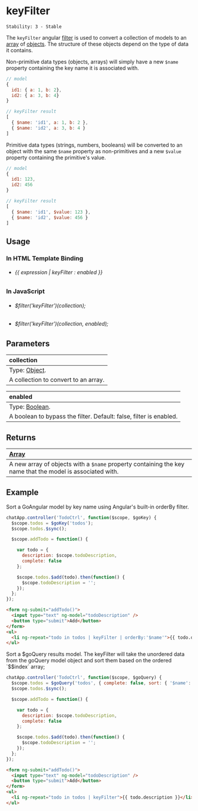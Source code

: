# keyFilter

```
Stability: 3 - Stable
```

The `keyFilter` angular [filter](http://docs.angularjs.org/guide/filter) is used
to convert a collection of models to an [array](https://developer.mozilla.org/en-US/docs/Web/JavaScript/Reference/Global_Objects/Array)
of [objects](https://developer.mozilla.org/en-US/docs/Web/JavaScript/Reference/Global_Objects/Object).
The structure of these objects depend on the type of data it contains.

Non-primitive data types (objects, arrays) will simply have a new `$name`
property containing the key name it is associated with.

```js
// model
{
  id1: { a: 1, b: 2},
  id2: { a: 3, b: 4}
}

// keyFilter result
[
  { $name: 'id1', a: 1, b: 2 },
  { $name: 'id2', a: 3, b: 4 }
]
```

Primitive data types (strings, numbers, booleans) will be converted to an object
with the same `$name` property as non-primitives and a new `$value` property
containing the primitive's value.

```js
// model
{
  id1: 123,
  id2: 456
}

// keyFilter result
[
  { $name: 'id1', $value: 123 },
  { $name: 'id2', $value: 456 }
]
```

## Usage

### In HTML Template Binding

- ###### {{ expression | keyFilter : enabled }}

### In JavaScript

- ###### $filter('keyFilter')(collection);
- ###### $filter('keyFilter')(collection, enabled);

## Parameters

| collection |
|:---|
| Type: [Object](https://developer.mozilla.org/en-US/docs/Web/JavaScript/Reference/Global_Objects/Object). |
| A collection to convert to an array. |

| enabled |
|:---|
| Type: [Boolean](https://developer.mozilla.org/en-US/docs/Web/JavaScript/Reference/Global_Objects/Boolean). |
| A boolean to bypass the filter. Default: false, filter is enabled. |

## Returns

| [Array](https://developer.mozilla.org/en-US/docs/Web/JavaScript/Reference/Global_Objects/Array) |
| :--|
| A new array of objects with a `$name` property containing the key name that the model is associated with. |

## Example

Sort a GoAngular model by key name using Angular's built-in orderBy filter.

```js
chatApp.controller('TodoCtrl', function($scope, $goKey) {
  $scope.todos = $goKey('todos');
  $scope.todos.$sync();

  $scope.addTodo = function() {

    var todo = {
      description: $scope.todoDescription,
      complete: false
    };

    $scope.todos.$add(todo).then(function() {
      $scope.todoDescription = '';
    });
  };
});
```

```html
<form ng-submit="addTodo()">
  <input type="text" ng-model="todoDescription" />
  <button type="submit">Add</button>
</form>
<ul>
  <li ng-repeat="todo in todos | keyFilter | orderBy:'$name'">{{ todo.description }}</li>
</ul>
```

Sort a $goQuery results model. The keyFilter will take the unordered data from
the goQuery model object and sort them based on the ordered `$$index` array;

```js
chatApp.controller('TodoCtrl', function($scope, $goQuery) {
  $scope.todos = $goQuery('todos', { complete: false, sort: { '$name': 'desc' } });
  $scope.todos.$sync();

  $scope.addTodo = function() {

    var todo = {
      description: $scope.todoDescription,
      complete: false
    };

    $scope.todos.$add(todo).then(function() {
      $scope.todoDescription = '';
    });
  };
});
```

```html
<form ng-submit="addTodo()">
  <input type="text" ng-model="todoDescription" />
  <button type="submit">Add</button>
</form>
<ul>
  <li ng-repeat="todo in todos | keyFilter">{{ todo.description }}</li>
</ul>
```